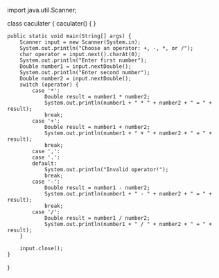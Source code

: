 
import java.util.Scanner;

class caculater {
    caculater() {
    }

    public static void main(String[] args) {
        Scanner input = new Scanner(System.in);
        System.out.println("Choose an operator: +, -, *, or /");
        char operator = input.next().charAt(0);
        System.out.println("Enter first number");
        Double number1 = input.nextDouble();
        System.out.println("Enter second number");
        Double number2 = input.nextDouble();
        switch (operator) {
            case '*':
                Double result = number1 * number2;
                System.out.println(number1 + " * " + number2 + " = " + result);
                break;
            case '+':
                Double result = number1 + number2;
                System.out.println(number1 + " + " + number2 + " = " + result);
                break;
            case ',':
            case '.':
            default:
                System.out.println("Invalid operator!");
                break;
            case '-':
                Double result = number1 - number2;
                System.out.println(number1 + " - " + number2 + " = " + result);
                break;
            case '/':
                Double result = number1 / number2;
                System.out.println(number1 + " / " + number2 + " = " + result);
        }

        input.close();
    }
}
